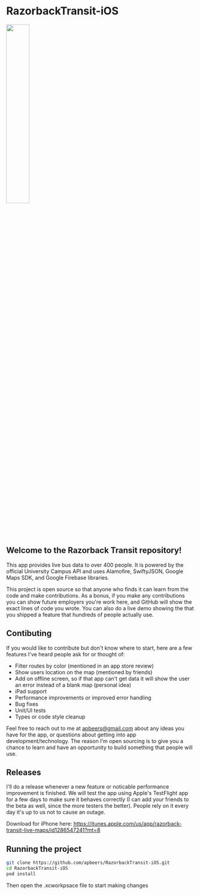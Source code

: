 # RazorbackTransit-iOS

<img src="https://storage.googleapis.com/razorback-transit-assets/FeatureGraphic.png" width="35%">

## Welcome to the Razorback Transit repository!

This app provides live bus data to over 400 people. It is powered by the official University Campus API and uses Alamofire, SwiftyJSON, Google Maps SDK, and Google Firebase libraries.

This project is open source so that anyone who finds it can learn from the code and make contributions. As a bonus, if you make any contributions you can show future employers you're work here, and GitHub will show the exact lines of code you wrote. You can also do a live demo showing the that you shipped a feature that hundreds of people actually use.

## Contibuting

If you would like to contribute but don't know where to start, here are a few features I've heard people ask for or thought of:

- Filter routes by color (mentioned in an app store review)
- Show users location on the map (mentioned by friends)
- Add on offline screen, so if that app can't get data it will show the user an error instead of a blank map (personal idea)
- iPad support
- Performance improvements or improved error handling
- Bug fixes
- Unit/UI tests
- Types or code style cleanup

Feel free to reach out to me  at [apbeers@gmail.com](mailto:apbeers@gmail.com) about any ideas you have for the app, or questions about getting into app development/technology. The reason I'm open sourcing is to give you a chance to learn and have an opportunity to build something that people will use.

## Releases

I'll do a release whenever a new feature or noticable performance improvement is finished. We will test the app using Apple's TestFlight app for a few days to make sure it behaves correctly (I can add your friends to the beta as well, since the more testers the better). People rely on it every day it's up to us not to cause an outage.

Download for iPhone here:
https://itunes.apple.com/us/app/razorback-transit-live-maps/id1286547241?mt=8

## Running the project

```bash
git clone https://github.com/apbeers/RazorbackTransit-iOS.git
cd RazorbackTransit-iOS
pod install
```

Then open the .xcworkpsace file to start making changes

